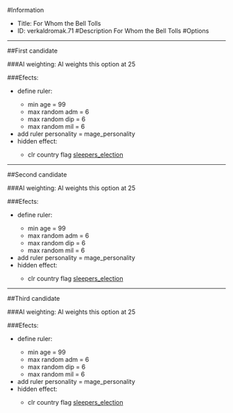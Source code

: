 #Information
 - Title: For Whom the Bell Tolls
 - ID: verkaldromak.71
#Description
For Whom the Bell Tolls
#Options

___
##First candidate

###AI weighting:
AI weights this option at 25


###Efects:<ul><li>define ruler:</li><ul><li>min age = 99</li><li>max random adm = 6</li><li>max random dip = 6</li><li>max random mil = 6</li></ul><li>add ruler personality = mage_personality</li><li>hidden effect:</li><ul><li>clr country flag [sleepers_election](../flags/sleepers_election.md)</li></ul></ul>

___
##Second candidate

###AI weighting:
AI weights this option at 25


###Efects:<ul><li>define ruler:</li><ul><li>min age = 99</li><li>max random adm = 6</li><li>max random dip = 6</li><li>max random mil = 6</li></ul><li>add ruler personality = mage_personality</li><li>hidden effect:</li><ul><li>clr country flag [sleepers_election](../flags/sleepers_election.md)</li></ul></ul>

___
##Third candidate

###AI weighting:
AI weights this option at 25


###Efects:<ul><li>define ruler:</li><ul><li>min age = 99</li><li>max random adm = 6</li><li>max random dip = 6</li><li>max random mil = 6</li></ul><li>add ruler personality = mage_personality</li><li>hidden effect:</li><ul><li>clr country flag [sleepers_election](../flags/sleepers_election.md)</li></ul></ul>

